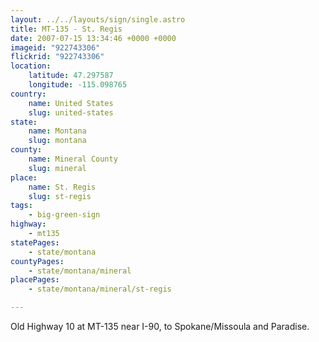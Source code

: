 ```yaml
---
layout: ../../layouts/sign/single.astro
title: MT-135 - St. Regis
date: 2007-07-15 13:34:46 +0000 +0000
imageid: "922743306"
flickrid: "922743306"
location:
    latitude: 47.297587
    longitude: -115.098765
country:
    name: United States
    slug: united-states
state:
    name: Montana
    slug: montana
county:
    name: Mineral County
    slug: mineral
place:
    name: St. Regis
    slug: st-regis
tags:
    - big-green-sign
highway:
    - mt135
statePages:
    - state/montana
countyPages:
    - state/montana/mineral
placePages:
    - state/montana/mineral/st-regis

---
```

Old Highway 10 at MT-135 near I-90, to Spokane/Missoula and Paradise.